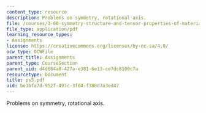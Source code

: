 ```yaml
---
content_type: resource
description: Problems on symmetry, rotational axis.
file: /courses/3-60-symmetry-structure-and-tensor-properties-of-materials-fall-2005/be1bfa7d952f497c3f04f388d7a3ed47_ps5.pdf
file_type: application/pdf
learning_resource_types:
- Assignments
license: https://creativecommons.org/licenses/by-nc-sa/4.0/
ocw_type: OCWFile
parent_title: Assignments
parent_type: CourseSection
parent_uid: d4d664a8-427a-e381-6e13-ce7dc8100c7a
resourcetype: Document
title: ps5.pdf
uid: be1bfa7d-952f-497c-3f04-f388d7a3ed47
---
```

Problems on symmetry, rotational axis.